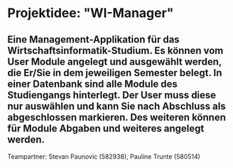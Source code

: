 
# Projektidee: "WI-Manager"
Eine Management-Applikation für das Wirtschaftsinformatik-Studium. Es können vom User Module angelegt und
ausgewählt werden, die Er/Sie in dem jeweiligen Semester belegt.
In einer Datenbank sind alle Module des Studiengangs hinterlegt. Der User muss diese nur auswählen und kann Sie
nach Abschluss als abgeschlossen markieren.
Des weiteren können für Module Abgaben und weiteres angelegt werden.
----------------------------------------------------------------------------
Teampartner: Stevan Paunovic (582938), Pauline Trunte (580514)
